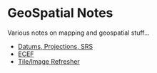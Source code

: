 GeoSpatial Notes
================

Various notes on mapping and geospatial stuff...



* [Datums, Projections, SRS](notes/datums_projections_srs.md)
* [ECEF](notes/ecef.md)
* [Tile/Image Refresher](notes/images.md)
